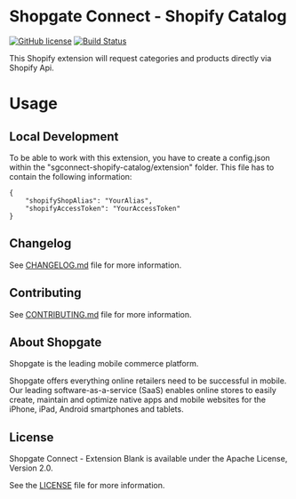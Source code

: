 # Shopgate Connect - Shopify Catalog
[![GitHub license](http://dmlc.github.io/img/apache2.svg)](LICENSE.md)
[![Build Status](https://travis-ci.org/shopgate/sgconnect-shopify-catalog.svg?branch=master)](https://travis-ci.org/shopgate/sgconnect-shopify-catalog)

This Shopify extension will request categories and products directly via Shopify Api.

# Usage

## Local Development
To be able to work with this extension, you have to create a config.json within the "sgconnect-shopify-catalog/extension" folder.
This file has to contain the following information:

	{
		"shopifyShopAlias": "YourAlias",
		"shopifyAccessToken": "YourAccessToken"
	}

## Changelog

See [CHANGELOG.md](CHANGELOG.md) file for more information.

## Contributing

See [CONTRIBUTING.md](CONTRIBUTING.md) file for more information.

## About Shopgate

Shopgate is the leading mobile commerce platform.

Shopgate offers everything online retailers need to be successful in mobile. Our leading
software-as-a-service (SaaS) enables online stores to easily create, maintain and optimize native
apps and mobile websites for the iPhone, iPad, Android smartphones and tablets.

## License

Shopgate Connect - Extension Blank is available under the Apache License, Version 2.0.

See the [LICENSE](./LICENSE.md) file for more information.
